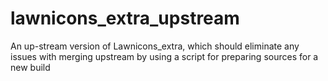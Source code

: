 # lawnicons_extra_upstream
An up-stream version of Lawnicons_extra, which should eliminate any issues with merging upstream by using a script for preparing sources for a new build
